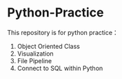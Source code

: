 # Python-Practice

This repository is for python practice：

1. Object Oriented Class
2. Visualization 
3. File Pipeline
4. Connect to SQL within Python
